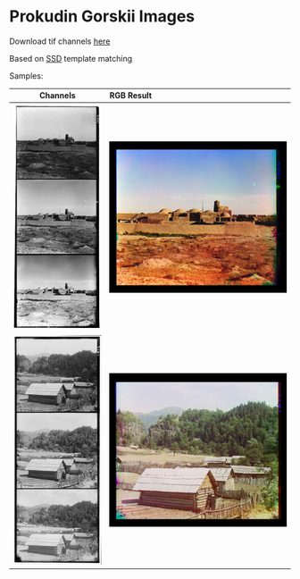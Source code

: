 # Prokudin Gorskii Images

Download tif channels [here](https://www.loc.gov/collections/prokudin-gorskii/)

Based on [SSD](https://ieeexplore.ieee.org/document/7449303/) template matching 

Samples:

Channels | RGB Result
:---:|:---|
![channels1](readme_image_sample1.jpg) | ![channels2](result1.jpg)
![channels1](readme_image_sample2.jpg) | ![channels2](result2.jpg)